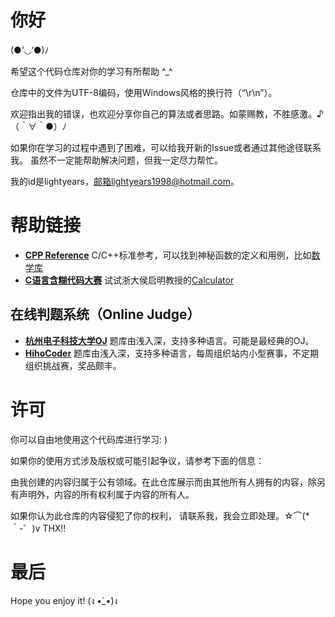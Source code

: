 # 你好

(●’◡’●)ﾉ 

希望这个代码仓库对你的学习有所帮助 ^_^

仓库中的文件为UTF-8编码，使用Windows风格的换行符（“\r\n”）。

欢迎指出我的错误，也欢迎分享你自己的算法或者思路。如蒙赐教，不胜感激。♪（＾∀＾●）ﾉ

如果你在学习的过程中遇到了困难，可以给我开新的Issue或者通过其他途径联系我。
虽然不一定能帮助解决问题，但我一定尽力帮忙。

我的id是lightyears，邮箱lightyears1998@hotmail.com。

# 帮助链接

* **[CPP Reference][link_cppreference]** C/C++标准参考，可以找到神秘函数的定义和用例，比如[数学库][link_math.h]
* **[C语言含糊代码大赛][link_ioccc]** 试试浙大侯启明教授的[Calculator][link_calculator]

[link_cppreference]: http://en.cppreference.com/w/
[link_math.h]: http://en.cppreference.com/w/c/numeric/math
[link_ioccc]: http://www.ioccc.org/
[link_calculator]: http://www.ioccc.org/2011/hou/hou.c

## 在线判题系统（Online Judge）

* **[杭州电子科技大学OJ][link_hdu_acm]** 题库由浅入深，支持多种语言。可能是最经典的OJ。
* **[HihoCoder][link_hiho]** 题库由浅入深，支持多种语言，每周组织站内小型赛事，不定期组织挑战赛，奖品颇丰。

[link_hdu_acm]: http://acm.hdu.edu.cn/
[link_hiho]: https://hihocoder.com/

# 许可

你可以自由地使用这个代码库进行学习: )

如果你的使用方式涉及版权或可能引起争议，请参考下面的信息：

由我创建的内容归属于公有领域。在此仓库展示而由其他所有人拥有的内容，除另有声明外，内容的所有权利属于内容的所有人。

如果你认为此仓库的内容侵犯了你的权利，
请联系我，我会立即处理。☆⌒(*＾-゜)v THX!!

# 最后

Hope you enjoy it! (ง •̀_•́)ง
